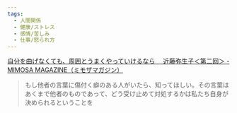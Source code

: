 ```yaml
---
tags:
  - 人間関係
  - 健康/ストレス
  - 感情/苦しみ
  - 仕事/怒られ方
---
```

[自分を曲げなくても、周囲とうまくやっていけるなら　 近藤弥生子＜第二回＞ - MIMOSA MAGAZINE（ミモザマガジン）](https://mimosa-mag.prudential.co.jp/_ct/17742271)

>もし他者の言葉に傷付く癖のある人がいたら、知ってほしい。その言葉はあくまで他者のものであって、どう受け止めて対処するかは私たち自身が決められるということを

